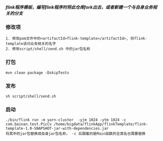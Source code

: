 ***flink程序模板，编写flink程序时将此仓库fork出去，或者新建一个与自身业务相关的分支***

### 修改项
```
1. 修改pom文件中的<artifactId>flink-template</artifactId>, 将flink-template该问业务相关的名字
2. 修改script/shell/send.sh 中的jar包名称 
```

### 打包
``` mvn clean package -DskipTests ```

### 发布

``` 
sh script/shell/send.sh
 ```

### 启动

```
./bin/flink run -m yarn-cluster  -yjm 1024 -ytm 1024 -c com.bainan.test.PicCv /home/bigdata/flinkApp/flinkTemplate/flink-template-1.0-SNAPSHOT-jar-with-dependencies.jar
将其中的jar包替换成自身jar包名称， -c 后跟着的是Main函数的全类名也需要替换
```
